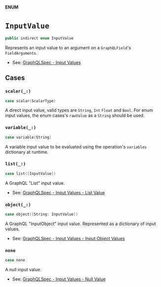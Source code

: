**ENUM**

# `InputValue`

```swift
public indirect enum InputValue
```

Represents an input value to an argument on a `GraphQLField`'s `FieldArguments`.

- See: [GraphQLSpec - Input Values](http://spec.graphql.org/June2018/#sec-Input-Values)

## Cases
### `scalar(_:)`

```swift
case scalar(ScalarType)
```

A direct input value, valid types are `String`, `Int` `Float` and `Bool`.
For enum input values, the enum cases's `rawValue` as a `String` should be used.

### `variable(_:)`

```swift
case variable(String)
```

A variable input value to be evaluated using the operation's `variables` dictionary at runtime.

### `list(_:)`

```swift
case list([InputValue])
```

A GraphQL "List" input value.
- See: [GraphQLSpec - Input Values - List Value](http://spec.graphql.org/June2018/#sec-List-Value)

### `object(_:)`

```swift
case object([String: InputValue])
```

A GraphQL "InputObject" input value. Represented as a dictionary of input values.
- See: [GraphQLSpec - Input Values - Input Object Values](http://spec.graphql.org/June2018/#sec-Input-Object-Values)

### `none`

```swift
case none
```

A null input value.
- See: [GraphQLSpec - Input Values - Null Value](http://spec.graphql.org/June2018/#sec-Null-Value)
